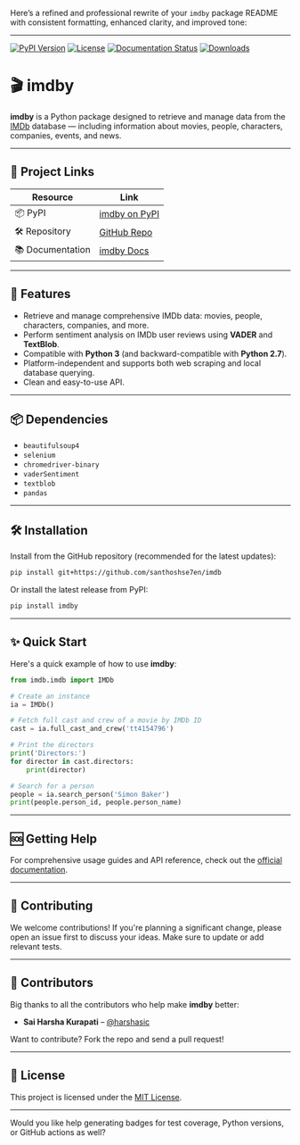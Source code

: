 Here’s a refined and professional rewrite of your `imdby` package README with consistent formatting, enhanced clarity, and improved tone:

---

[![PyPI Version](https://img.shields.io/pypi/v/imdby.svg?style=flat-square)](https://pypi.org/project/imdby)
[![License](https://img.shields.io/pypi/l/imdby.svg?style=flat-square)](https://pypi.python.org/pypi/imdby/)
[![Documentation Status](https://readthedocs.org/projects/pip/badge/?version=latest\&style=flat-square)](https://santhoshse7en.github.io/imdby_doc)
[![Downloads](https://pepy.tech/badge/imdby/month)](https://pepy.tech/project/imdby)


# 🎬 imdby

**imdby** is a Python package designed to retrieve and manage data from the [IMDb](https://www.imdb.com/) database — including information about movies, people, characters, companies, events, and news.

---

## 🔗 Project Links

| Resource         | Link                                                     |
| ---------------- | -------------------------------------------------------- |
| 📦 PyPI          | [imdby on PyPI](https://pypi.org/project/imdby/)         |
| 🛠 Repository    | [GitHub Repo](https://github.com/santhoshse7en/imdby/)   |
| 📚 Documentation | [imdby Docs](https://santhoshse7en.github.io/imdby_doc/) |

---

## 🚀 Features

* Retrieve and manage comprehensive IMDb data: movies, people, characters, companies, and more.
* Perform sentiment analysis on IMDb user reviews using **VADER** and **TextBlob**.
* Compatible with **Python 3** (and backward-compatible with **Python 2.7**).
* Platform-independent and supports both web scraping and local database querying.
* Clean and easy-to-use API.

---

## 📦 Dependencies

* `beautifulsoup4`
* `selenium`
* `chromedriver-binary`
* `vaderSentiment`
* `textblob`
* `pandas`

---

## 🛠 Installation

Install from the GitHub repository (recommended for the latest updates):

```bash
pip install git+https://github.com/santhoshse7en/imdb
```

Or install the latest release from PyPI:

```bash
pip install imdby
```

---

## ✨ Quick Start

Here's a quick example of how to use **imdby**:

```python
from imdb.imdb import IMDb

# Create an instance
ia = IMDb()

# Fetch full cast and crew of a movie by IMDb ID
cast = ia.full_cast_and_crew('tt4154796')

# Print the directors
print('Directors:')
for director in cast.directors:
    print(director)

# Search for a person
people = ia.search_person('Simon Baker')
print(people.person_id, people.person_name)
```

---

## 🆘 Getting Help

For comprehensive usage guides and API reference, check out the [official documentation](https://imdby.readthedocs.io/).

---

## 🤝 Contributing

We welcome contributions!
If you're planning a significant change, please open an issue first to discuss your ideas.
Make sure to update or add relevant tests.

---

## 👥 Contributors

Big thanks to all the contributors who help make **imdby** better:

* **Sai Harsha Kurapati** – [@harshasic](https://github.com/harshasic)

Want to contribute? Fork the repo and send a pull request!

---

## 📄 License

This project is licensed under the [MIT License](https://choosealicense.com/licenses/mit/).

---

Would you like help generating badges for test coverage, Python versions, or GitHub actions as well?
